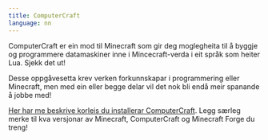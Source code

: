 ```yaml
---
title: ComputerCraft
language: nn
---
```


ComputerCraft er ein mod til Minecraft som gir deg moglegheita til å byggje og
programmere datamaskiner inne i Mincecraft-verda i eit språk som heiter Lua.
Sjekk det ut!

Desse oppgåvesetta krev verken forkunnskapar i programmering eller Minecraft,
men med ein eller begge delar vil det nok bli endå meir spanande å jobbe med!

[Her har me beskrive korleis du installerar
ComputerCraft](installasjon/installasjon.html). Legg særleg merke til kva
versjonar av Minecraft, ComputerCraft og Minecraft Forge du treng!
